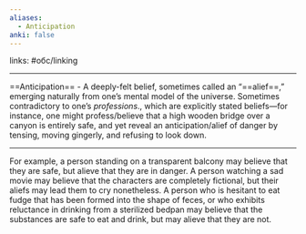 ```yaml
---
aliases:
  - Anticipation
anki: false
---
```

links: #обс/linking

---

==Anticipation== - A deeply-felt belief, sometimes called an “==alief==,” emerging naturally from one’s mental model of the universe. Sometimes contradictory to one’s _professions_., which are explicitly stated beliefs—for instance, one might profess/believe that a high wooden bridge over a canyon is entirely safe, and yet reveal an anticipation/alief of danger by tensing, moving gingerly, and refusing to look down.

---

For example, a person standing on a transparent balcony may believe that they are safe, but alieve that they are in danger. A person watching a sad movie may believe that the characters are completely fictional, but their aliefs may lead them to cry nonetheless. A person who is hesitant to eat fudge that has been formed into the shape of feces, or who exhibits reluctance in drinking from a sterilized bedpan may believe that the substances are safe to eat and drink, but may alieve that they are not.